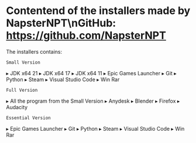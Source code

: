 # Contentend of the installers made by NapsterNPT\nGitHub: https://github.com/NapsterNPT

The installers contains:


    Small Version

▸ JDK x64 21
▸ JDK x64 17
▸ JDK x64 11
▸ Epic Games Launcher
▸ Git
▸ Python
▸ Steam
▸ Visual Studio Code
▸ Win Rar


    Full Version

▸ All the program from the Small Version
▸ Anydesk
▸ Blender
▸ Firefox
▸ Audacity


    Essential Version

▸ Epic Games Launcher
▸ Git
▸ Python
▸ Steam
▸ Visual Studio Code
▸ Win Rar
